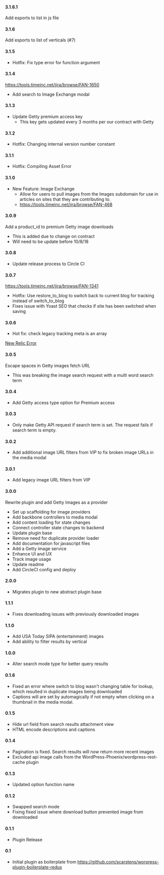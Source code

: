 #### 3.1.6.1
Add esports to list in js file

#### 3.1.6
Add esports to list of verticals (#7)

#### 3.1.5
* Hotfix: Fix type error for function argument

#### 3.1.4
https://tools.timeinc.net/jira/browse/FAN-1650
* Add search to Image Exchange modal

#### 3.1.3
* Update Getty premium access key
  * This key gets updated every 3 months per our contract with Getty
  
#### 3.1.2
* Hotfix: Changing internal version number constant

#### 3.1.1
* Hotfix: Compiling Asset Error

#### 3.1.0
* New Feature: Image Exchange
    * Allow for users to pull images from the Images subdomain for use in articles on sites that they are contributing to.
    * https://tools.timeinc.net/jira/browse/FAN-468

#### 3.0.9
Add a product_id to premium Getty image downloads

* This is added due to change on contract
* Will need to be update before 10/8/18

#### 3.0.8
* Update release process to Circle CI

#### 3.0.7
https://tools.timeinc.net/jira/browse/FAN-1341

* Hotfix: Use restore_to_blog to switch back to current blog for tracking instead of switch_to_blog
* Fixes issue with Yoast SEO that checks if site has been switched when saving 

#### 3.0.6
* Hot fix: check legacy tracking meta is an array

[New Relic Error](https://rpm.newrelic.com/accounts/1358368/applications/19652122/filterable_errors#/show/4a46219e-5edc-11e8-ae1e-0242ac11000b_2329_4877/stack_trace?top_facet=transactionUiName&primary_facet=error.class&barchart=barchart)

#### 3.0.5
Escape spaces in Getty images fetch URL
* This was breaking the image search request with a multi word search term

#### 3.0.4
* Add Getty access type option for Premium access

#### 3.0.3
* Only make Getty API request if search term is set. The request fails if search term is empty.

#### 3.0.2
* Add additional image URL filters from VIP to fix broken image URLs in the media modal

#### 3.0.1
* Add legacy image URL filters from VIP

#### 3.0.0
Rewrite plugin and add Getty Images as a provider
* Set up scaffolding for image providers
* Add backbone controllers to media modal
* Add content loading for state changes
* Connect controller state changes to backend
* Update plugin base
* Remove need for duplicate provider loader
* Add documentation for javascript files
* Add a Getty image service
* Enhance UI and UX
* Track image usage
* Update readme
* Add CircleCI config and deploy

#### 2.0.0
* Migrates plugin to new abstract plugin base

#### 1.1.1
* Fixes downloading issues with previously downloaded images

#### 1.1.0
* Add USA Today SIPA (entertainment) images
* Add ability to filter results by vertical

#### 1.0.0
* Alter search mode type for better query results

#### 0.1.6
* Fixed an error where switch to blog wasn't changing table for lookup, which resulted in duplicate images being downloaded
* Captions will are set by automagically if not empty when clicking on a thumbnail in the media modal.

#### 0.1.5
* Hide url field from search results attachment view 
* HTML encode descriptions and captions

#### 0.1.4
* Pagination is fixed. Search results will now return more recent images 
* Excluded api image calls from the WordPress-Phoenix/wordpress-rest-cache plugin

#### 0.1.3
* Updated option function name

#### 0.1.2
* Swapped search mode
* Fixing fixed issue where download button prevented image from downloaded 

#### 0.1.1
* Plugin Release

#### 0.1
* Initial plugin as boilerplate from https://github.com/scarstens/worpress-plugin-boilerplate-redux